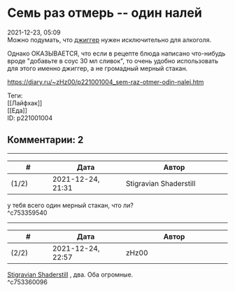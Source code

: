Семь раз отмерь -- один налей
=============================

  
2021-12-23, 05:09  
 Можно подумать, что  [джиггер](https://ru.wikipedia.org/wiki/%D0%94%D0%B6%D0%B8%D0%B3%D0%B3%D0%B5%D1%80)  нужен исключительно для алкоголя.   
   
 Однако ОКАЗЫВАЕТСЯ, что если в рецепте блюда написано что-нибудь вроде "добавьте в соус 30 мл сливок", то очень удобно использовать для этого именно джиггер, а не громадный мерный стакан.   
  
<https://diary.ru/~zHz00/p221001004_sem-raz-otmer-odin-nalej.htm>  
  
Теги:  
[[Лайфхак]]  
[[Еда]]  
ID: p221001004  


Комментарии: 2
--------------

  


---



|         #         |              Дата              |                     Автор                     |           ID           |
| --- | --- | --- | --- |
| (1/2) | 2021-12-24, 21:31 | Stigravian Shaderstill | c753359540 |

  
 у тебя всего один мерный стакан, что ли?   
 ^c753359540

---



|         #         |              Дата              |                     Автор                     |           ID           |
| --- | --- | --- | --- |
| (2/2) | 2021-12-24, 22:57 | zHz00 | c753360096 |

  
  [Stigravian Shaderstill](https://stigravian.diary.ru "Science, Death, Rock-n-Roll")  , два. Оба огромные.   
 ^c753360096